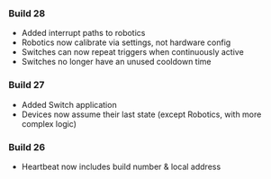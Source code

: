 ### Build 28
* Added interrupt paths to robotics
* Robotics now calibrate via settings, not hardware config
* Switches can now repeat triggers when continuously active
* Switches no longer have an unused cooldown time

### Build 27
* Added Switch application
* Devices now assume their last state (except Robotics, with more complex logic)

### Build 26
* Heartbeat now includes build number & local address
